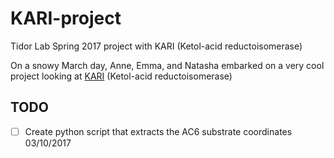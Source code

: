 # KARI-project
Tidor Lab Spring 2017 project with KARI (Ketol-acid reductoisomerase)

On a snowy March day, Anne, Emma, and Natasha embarked on a very cool project looking at [KARI](https://en.wikipedia.org/wiki/Ketol-acid_reductoisomerase) (Ketol-acid reductoisomerase)

## TODO
- [ ] Create python script that extracts the AC6 substrate coordinates 03/10/2017

